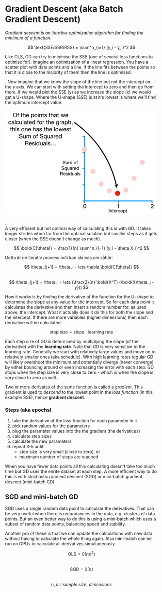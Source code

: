 # Gradient Descent (aka Batch Gradient Descent)

*Gradient descent is an iterative optimization algorithm for finding the minimum of a function.*

$$ \text{SSE/SSR/RSS} = \sum^n_{i=1} (y_i - ŷ_i)^2 $$  

Like OLS, GD can try to minimise the SSE (one of several loss functions to optimise for). Imagine an optimisation of a linear regression. You have a scatter plot with data points and a line. If the line fits between the points so that it is close to the majority of them then the line is optimised. 

.
Now imagine that we know the slope of the line but not the intercept on the y axis. We can start with setting the intercept to zero and then go from there. If we would plot the SSE (y) as we increase the slope (x) we would get a U-shape. Where the U-shape (SSE) is at it's lowest is where we'll find the optimum intercept value. 

<img src="../assets/SSE_graph.png" width="500">

.  
A very efficient but not optimal way of calculating this is with GD. It takes longer strides when far from the optimal solution but smaller steps as it gets closer (when the SSE doesn't change as much). 

$$ \bold{C(\theta)} = \frac{1}{n} \sum^n_{i=1} (y_i - \theta X_i)^2 $$  

Detta är en iterativ process och kan skrivas om såhär:  

$$ \theta_{j+1} = \theta_i - \eta \nabla \bold{C(\theta)} $$  
$$ \theta_{j+1} = \theta_i - \eta (\frac{2}{n} \bold{X^T} (\bold{X\theta_j - y})) $$  

How it works is by finding the derivative of the function for the U-shape to determine the slope at any value for the intercept. So for each data point it calculates the derivative and then insert a random number for, as used above, the intercept. What it actually does it do this for both the slope and the intercept. If there are more variables (higher dimensions) then each derivative will be calculated

$$ \text{step size} = \text{slope} \cdot \text{learning rate} $$  

Each step size of GD is determined by multiplying the slope (of the derivative) with the **learning rate**. Note that GD is very sensitive to the learning rate. Generally we start with relatively large values and move on to relatively smaller ones (aka schedule). With high learning rates regular GD will likely overshoot the minimum and potentially diverge (never converge) by either bouncing around or even increasing the error with each step. GD stops when the step size is very close to zero - which is when the slope is very close to zero as well. 

Two or more derivates of the same function is called a *gradient*. This gradient is used to *descend* to the lowest point in the *loss function* (in this example SSE), hence **gradient descent**.

### Steps (aka epochs)

1. take the derivative of the loss function for each parameter in it
2. pick random values for the parameters
3. plug the parameter values into the the gradient (the derivatices)
4. calculate step sizes
5. calculate the new parameters
6. repeat 3-5 until:
    - step size is very small (close to zero), or
    - maximum number of steps are reached

When you have fewer data points all this calculating doesn't take too much time but GD uses the enrite dataset at each step. A more efficient way to do this is with stochastic gradient descent (SGD) or mini-batch gradient descent (mini-batch GD). 

## SGD and mini-batch GD
SGD uses a single random data point to calculate the derivatives. That can be very useful when there is redundancies in the data, e.g. clusters of data points. But an even better way to do this is using a mini-batch which uses a subset of random data points, balancing speed and stability. 

Another pro of these is that we can update the calculations with new data without having to calculate the whole thing again. Also mini-batch can be run on GPUs to calculate all derivatives simultaneously. 

$$ \text{OLS} = 0(np^2) $$  
$$ \text{SGD} = 0(n) $$  
$$ n,p ~ \epsilon ~ sample ~ size, ~ dimensions $$  